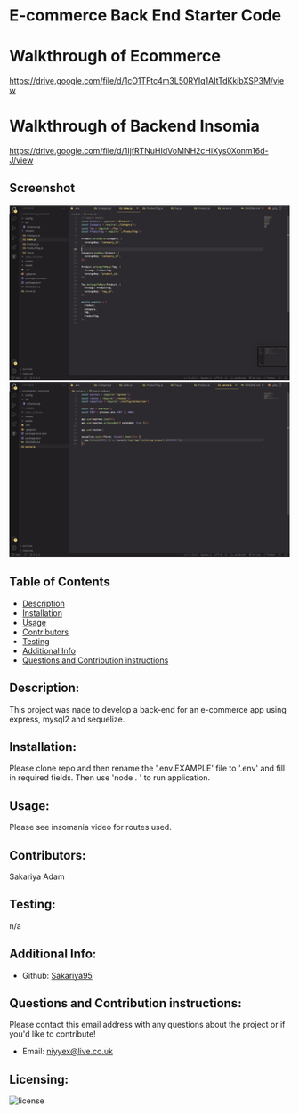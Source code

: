 # E-commerce Back End Starter Code

# Walkthrough of Ecommerce

https://drive.google.com/file/d/1cO1TFtc4m3L50RYIq1AItTdKkibXSP3M/view

# Walkthrough of Backend Insomia

https://drive.google.com/file/d/1IjfRTNuHIdVoMNH2cHiXys0Xonm16d-J/view

## Screenshot

![Sceenshot of Ecommerce](./ecom1.png)
![Sceenshot of Ecommerce](./ecom2.png)

## Table of Contents

- [Description](#description)
- [Installation](#installation)
- [Usage](#usage)
- [Contributors](#contributors)
- [Testing](#testing)
- [Additional Info](#additional-info)
- [Questions and Contribution instructions](#questions-and-contribution-instructions)

## Description:

This project was nade to develop a back-end for an e-commerce app using express, mysql2 and sequelize.

## Installation:

Please clone repo and then rename the '.env.EXAMPLE' file to '.env' and fill in required fields. Then use 'node . ' to run application.

## Usage:

Please see insomania video for routes used.

## Contributors:

Sakariya Adam

## Testing:

n/a

## Additional Info:

- Github: [Sakariya95](https://github.com/Sakariya95)

## Questions and Contribution instructions:

Please contact this email address with any questions about the project or if you'd like to contribute!

- Email: niyyex@live.co.uk

## Licensing:

![license](https://img.shields.io/badge/license-MIT-blue)
